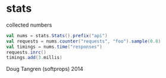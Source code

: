 # stats

collected numbers

```scala
val nums = stats.Stats().prefix("api")
val requests = nums.counter("requests", "foo").sample(0.8)
val timings = nums.time("responses")
requests.inrc()
timings.add(3.millis)
```

Doug Tangren (softprops) 2014
